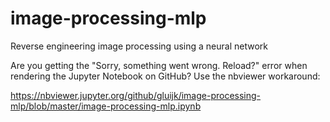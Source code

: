 # image-processing-mlp
Reverse engineering image processing using a neural network

Are you getting the "Sorry, something went wrong. Reload?" error when rendering the Jupyter Notebook on GitHub? Use the nbviewer workaround:

https://nbviewer.jupyter.org/github/gluijk/image-processing-mlp/blob/master/image-processing-mlp.ipynb
